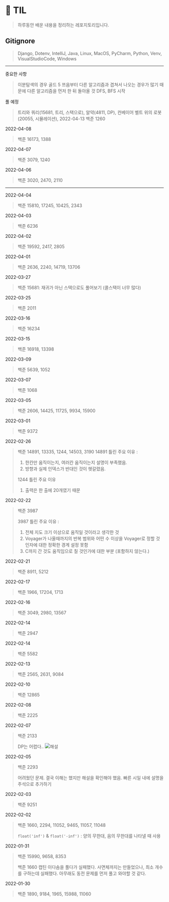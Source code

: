 # 🎇 TIL
>  하루동안 배운 내용을 정리하는 레포지토리입니다.

## Gitignore
> Django, Dotenv, IntelliJ, Java, Linux, MacOS, PyCharm, Python, Venv, VisualStudioCode, Windows

---
중요한 사항
> 이분탐색의 경우 골드 5 쯔음부터 다른 알고리즘과 겹쳐서 나오는 경우가 많기 때문에 다른 알고리즘을 먼저 한 뒤 돌아올 것
> DFS, BFS 시작 

풀 예정
>  트리와 쿼리(15681, 트리, 스택으로), 알약(4811, DP), 컨베이어 벨트 위의 로봇(20055, 시뮬레이션), 
2022-04-13
> 백준 1260


2022-04-08
> 백준 16173, 1388

2022-04-07
> 백준 3079, 1240

2022-04-06
> 백준 3020, 2470, 2110
---
2022-04-04
> 백준 15810, 17245, 10425, 2343

2022-04-03
> 백준 6236

2022-04-02
> 백준 19592, 2417, 2805

2022-04-01
> 백준 2636, 2240, 14719, 13706

2022-03-27
> 백준 15681: 재귀가 아닌 스택으로도 풀어보기 (콜스택이 너무 많다)

2022-03-25
> 백준 2011

2022-03-16
> 백준 16234

2022-03-15
> 백준 16918, 13398

2022-03-09
> 백준 5639, 1052

2022-03-07
> 백준 1068

2022-03-05
> 백준 2606, 14425, 11725, 9934, 15900

2022-03-01
> 백준 9372

2022-02-26
> 백준 14891, 13335, 1244, 14503, 3190
> 14891 틀린 주요 이유 : 
> 1. 한칸만 움직이는지, 여러칸 움직이는지 설명이 부족했음.
> 2. 방향과 실제 인덱스가 반대인 것이 헷갈렸음.
> 
> 1244 틀린 주요 이유
> 1. 출력은 한 출에 20개였기 때문

2022-02-22
> 백준 3987
> 
> 3987 틀린 주요 이유 : 
> 1. 전체 지도 크기 이상으로 움직일 것이라고 생각한 것
> 2. Voyager가 나올때까지의 반복 범위와 어떤 수 이상을 Voyager로 정할 것인자에 대한 정확한 경계 설정 못함
> 3. C까지 간 것도 움직임으로 칠 것인가에 대한 부분 (포함하지 않는다.)

2022-02-21
> 백준 8911, 5212

2022-02-17
> 백준 1966, 17204, 1713

2022-02-16
> 백준 3049, 2980, 13567

2022-02-14
> 백준 2947


2022-02-14
> 백준 5582

2022-02-13
> 백준 2565, 2631, 9084

2022-02-10
> 백준 12865

2022-02-08
> 백준 2225


2022-02-07
> 백준 2133
> 
> DP는 어렵다..
> ![해설](https://user-images.githubusercontent.com/61006711/152803140-f52c861f-54ea-44f7-b2d1-c1c3e187109c.jpeg)

2022-02-05
> 백준 2293
> 
> 어려웠던 문제. 결국 이해는 했지만 해설을 확인해야 했음. 빠른 시일 내에 설명을 주석으로 추가하기

2022-02-03
> 백준 9251


2022-02-02
> 백준 1660, 2294, 11052, 9465, 11057, 11048
> 
> `float('inf')` & `float('-inf')` : 양의 무한대, 음의 무한대를 나타낼 때 사용

2022-01-31
> 백준 15990, 9658, 8353 
> 
> 백준 1660 캡틴 이다솜을 풀다가 실패했다.
> 사면체까지는 만들었으나, 최소 개수를 구하는데 실패했다.
> 아무래도 동전 문제를 먼저 풀고 와야할 것 같다.

2022-01-30
> 백준 1890, 9184, 1965, 15988, 11060